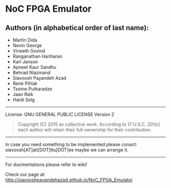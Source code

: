 # NoC FPGA Emulator

## Authors (in alphabetical order of last name):
- Martin Dida 
- Nevin George
- Vineeth Govind 
- Ranganathan Hariharan 
- Karl Janson 
- Apneet Kaur Sandhu 
- Behrad Niazmand
- Siavoosh Payandeh Azad
- René Pihlak
- Tsotne Putkaradze
- Jaan Raik 
- Hardi Selg
      
----------
License: GNU GENERAL PUBLIC LICENSE Version 2

>Copyright (C) 2015 as collective work. According to 17 U.S.C. 201(c) each author will retain their full ownership for their contribution.

----------

In case you need something to be implemented please conact: siavoosh[AT]ati[DOT]ttu[DOT]ee maybe we can arrange it.

----------
For ducmentations please refer to wiki!

Check our page at: http://siavooshpayandehazad.github.io/NoC_FPGA_Emulator
 
